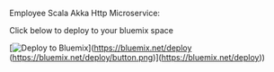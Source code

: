 Employee Scala Akka Http Microservice:

Click below to deploy to your bluemix space

[![Deploy to Bluemix](https://bluemix.net/deploy/button.png)](https://bluemix.net/deploy (https://bluemix.net/deploy/button.png)](https://bluemix.net/deploy))
